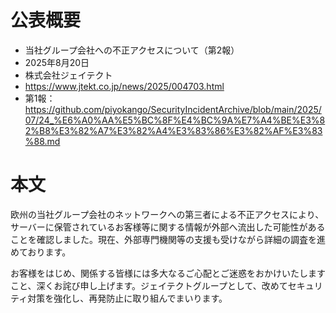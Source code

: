 # 公表概要
- 当社グループ会社への不正アクセスについて（第2報）
- 2025年8月20日
- 株式会社ジェイテクト
- https://www.jtekt.co.jp/news/2025/004703.html
- 第1報：https://github.com/piyokango/SecurityIncidentArchive/blob/main/2025/07/24_%E6%A0%AA%E5%BC%8F%E4%BC%9A%E7%A4%BE%E3%82%B8%E3%82%A7%E3%82%A4%E3%83%86%E3%82%AF%E3%83%88.md

# 本文
欧州の当社グループ会社のネットワークへの第三者による不正アクセスにより、サーバーに保管されているお客様等に関する情報が外部へ流出した可能性があることを確認しました。現在、外部専門機関等の支援も受けながら詳細の調査を進めております。

お客様をはじめ、関係する皆様には多大なるご心配とご迷惑をおかけいたしますこと、深くお詫び申し上げます。ジェイテクトグループとして、改めてセキュリティ対策を強化し、再発防止に取り組んでまいります。
